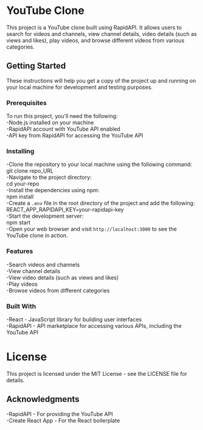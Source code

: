 # YouTube Clone

This project is a YouTube clone built using RapidAPI. It allows users to search for videos and channels, view channel details, video details (such as views and likes), play videos, and browse different videos from various categories.

## Getting Started

These instructions will help you get a copy of the project up and running on your local machine for development and testing purposes.

### Prerequisites

To run this project, you'll need the following:<br>
-Node.js installed on your machine<br>
-RapidAPI account with YouTube API enabled<br>
-API key from RapidAPI for accessing the YouTube API

### Installing

-Clone the repository to your local machine using the following command:<br>
  git clone repo_URL<br>
-Navigate to the project directory:<br>
 cd your-repo<br>
-Install the dependencies using npm:<br>
 npm install<br>
-Create a `.env` file in the root directory of the project and add the following:<br>
 REACT_APP_RAPIDAPI_KEY=your-rapidapi-key<br>
-Start the development server:<br>
 npm start<br>
-Open your web browser and visit `http://localhost:3000` to see the YouTube clone in action.<br>

### Features

-Search videos and channels<br>
-View channel details<br>
-View video details (such as views and likes)<br>
-Play videos<br>
-Browse videos from different categories

### Built With

-React - JavaScript library for building user interfaces<br>
-RapidAPI - API marketplace for accessing various APIs, including the YouTube API

# License
This project is licensed under the MIT License - see the LICENSE file for details.

## Acknowledgments

-RapidAPI - For providing the YouTube API<br>
-Create React App - For the React boilerplate

